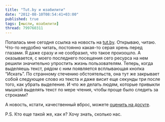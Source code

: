 ```yaml
---
title: "Tut.by и юзабилити"
date: "2012-08-10T08:54:41+03:00"
published: true
tags: [мысли, юзабилити]
thread: 799760311
---
```


Попалась мне сегодня ссылка на новость на [tut.by](http://tut.by/). Открываю, читаю. Что-то неудобно читать,
постоянно какая-то серая хрень перед глазами. Я даже сразу и не сообразил, что такое произошло. А оказывается,
с моего последнего посещения сего ресурса на нем решили значительно упростить жизнь пользователям. Теперь,
когда выделяешь текст, рядом с ним появляется всплывающая кнопка “Искать”. По странному стечению обстоятельств,
она тут же закрывает собой следующее слово из текста и даже висит еще секунды три после того, как убрать выделение.
И что же делать людям, которые привыкли мышкой выделять текст по мере чтения, чтобы проще было следить за строками?

А новость, кстати, качественный вброс, можете [оценить на досуге](http://news.tut.by/lady/303740.html).

P.S. Кто еще такой же, как я? Хочу знать, сколько нас.
